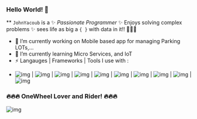 ### Hello World! 👋


** `JohnYacoub` is a ✨ _Passionate Programmer_ ✨ Enjoys solving complex problems ✨ sees life as big a `{ }` with data in it!! 
👋👋👋

- 🔭 I’m currently working on Mobile based app for managing Parking LOTs,...
- 🌱 I’m currently learning Micro Services, and IoT
- ⚡ Langauges | Frameworks | Tools I use with :
 * ![img](https://cdn.icon-icons.com/icons2/2108/PNG/128/javascript_icon_130900.png) | ![img](https://cdn.icon-icons.com/icons2/2415/PNG/128/react_original_logo_icon_146374.png) | ![img](https://cdn.icon-icons.com/icons2/2530/PNG/256/nodejs_button_icon_151951.png) | ![img](https://cdn.icon-icons.com/icons2/2790/PNG/128/html_filetype_icon_177535.png) | ![img](https://cdn.icon-icons.com/icons2/273/PNG/128/icon_css_256_30045.png) | ![img](https://miro.medium.com/max/128/1*fVBL9mtLJmHIH6YpU7WvHQ.png) | ![img](https://cdn.icon-icons.com/icons2/2429/PNG/128/figma_logo_icon_147289.png) | ![img](https://cdn.icon-icons.com/icons2/2415/PNG/128/mysql_original_wordmark_logo_icon_146417.png)
 | ![img](https://cdn.icon-icons.com/icons2/2699/PNG/128/arduino_official_logo_icon_167833.png)
 | ![img](https://cdn.icon-icons.com/icons2/2107/PNG/128/file_type_sql_icon_130152.png)
 
  ### 🔥🔥🔥 OneWheel Lover and Rider! 🔥🔥🔥
 

  ![img](https://media.giphy.com/media/bztF0BLsfDVPOEZqPc/giphy.gif)


